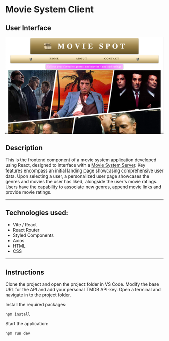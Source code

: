 # Movie System Client

## User Interface

![Alt Text](moviesystem.png)

## Description 

This is the frontend component of a movie system application developed using React, designed to interface with a [Movie System Server](https://github.com/AnnaAxelsson051/Movie-System-Server). Key features encompass an initial landing page showcasing comprehensive user data. Upon selecting a user, a personalized user page showcases the genres and movies the user has liked, alongside the user's movie ratings. Users have the capability to associate new genres, append movie links and provide movie ratings.

---

## Technologies used:

- Vite / React
- React Router 
- Styled Components
- Axios
- HTML
- CSS

---

## Instructions 

Clone the project and open the project folder in VS Code. Modify the base URL for the API and add your personal TMDB API-key. Open a terminal and navigate in to the project folder.

Install the required packages:

```
npm install 
```
Start the application:
```
npm run dev 
```